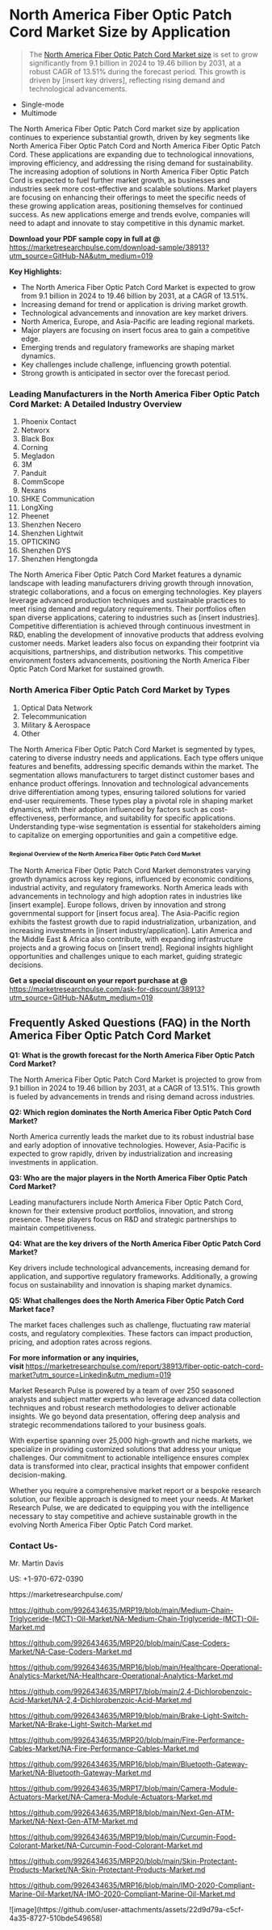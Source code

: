 <h1>North America Fiber Optic Patch Cord Market&nbsp;Size by Application</h1><blockquote><p>The <a href="https://marketresearchpulse.com/download-sample/38913?utm_source=GitHub-NA&amp;utm_medium=019">North America Fiber Optic Patch Cord Market size</a> is set to grow significantly from 9.1 billion in 2024 to 19.46 billion by 2031, at a robust CAGR of 13.51% during the forecast period. This growth is driven by [insert key drivers], reflecting rising demand and technological advancements.</p></blockquote><ul><li>Single-mode <li> Multimode</li></ul><p>The North America Fiber Optic Patch Cord market size by application continues to experience substantial growth, driven by key segments like North America Fiber Optic Patch Cord and North America Fiber Optic Patch Cord. These applications are expanding due to technological innovations, improving efficiency, and addressing the rising demand for sustainability. The increasing adoption of solutions in North America Fiber Optic Patch Cord is expected to fuel further market growth, as businesses and industries seek more cost-effective and scalable solutions. Market players are focusing on enhancing their offerings to meet the specific needs of these growing application areas, positioning themselves for continued success. As new applications emerge and trends evolve, companies will need to adapt and innovate to stay competitive in this dynamic market.</p><p><strong>Download your PDF sample copy in full at @ </strong><a href="https://marketresearchpulse.com/download-sample/38913?utm_source=GitHub-NA&amp;utm_medium=019">https://marketresearchpulse.com/download-sample/38913?utm_source=GitHub-NA&amp;utm_medium=019</a></p><p><strong>Key Highlights: </strong></p><ul><li>The North America Fiber Optic Patch Cord Market is expected to grow from 9.1 billion in 2024 to 19.46 billion by 2031, at a CAGR of 13.51%.</li><li>Increasing demand for trend or application is driving market growth.</li><li>Technological advancements and innovation are key market drivers.</li><li>North America, Europe, and Asia-Pacific are leading regional markets.</li><li>Major players are focusing on insert focus area to gain a competitive edge.</li><li>Emerging trends and regulatory frameworks are shaping market dynamics.</li><li>Key challenges include challenge, influencing growth potential.</li><li>Strong growth is anticipated in sector over the forecast period.</li></ul><h3>Leading Manufacturers in the North America Fiber Optic Patch Cord Market: A Detailed Industry Overview</h3><ol><li>Phoenix Contact</li><li>Networx</li><li>Black Box</li><li>Corning</li><li>Megladon</li><li>3M</li><li>Panduit</li><li>CommScope</li><li>Nexans</li><li>SHKE Communication</li><li>LongXing</li><li>Pheenet</li><li>Shenzhen Necero</li><li>Shenzhen Lightwit</li><li>OPTICKING</li><li>Shenzhen DYS</li><li>Shenzhen Hengtongda</li></ol><div class="flex max-w-full flex-col flex-grow"><div class="min-h-8 text-message flex w-full flex-col items-end gap-2 whitespace-normal break-words [.text-message+&amp;]:mt-5" dir="auto" data-message-author-role="assistant" data-message-id="fd8432e4-4910-450d-b182-61b7bfb0a01f" data-message-model-slug="gpt-4o"><div class="flex w-full flex-col gap-1 empty:hidden first:pt-[3px]"><div class="markdown prose w-full break-words dark:prose-invert light"><p>The North America Fiber Optic Patch Cord Market features a dynamic landscape with leading manufacturers driving growth through innovation, strategic collaborations, and a focus on emerging technologies. Key players leverage advanced production techniques and sustainable practices to meet rising demand and regulatory requirements. Their portfolios often span diverse applications, catering to industries such as [insert industries]. Competitive differentiation is achieved through continuous investment in R&amp;D, enabling the development of innovative products that address evolving customer needs. Market leaders also focus on expanding their footprint via acquisitions, partnerships, and distribution networks. This competitive environment fosters advancements, positioning the North America Fiber Optic Patch Cord Market for sustained growth.</p></div></div></div></div><h3>North America Fiber Optic Patch Cord Market by Types</h3><ol><li>Optical Data Network <li> Telecommunication <li> Military & Aerospace <li> Other</li></ol><div class="flex max-w-full flex-col flex-grow"><div class="min-h-8 text-message flex w-full flex-col items-end gap-2 whitespace-normal break-words [.text-message+&amp;]:mt-5" dir="auto" data-message-author-role="assistant" data-message-id="084470be-0bb7-4664-bddf-5156b4f41249" data-message-model-slug="gpt-4o-mini"><div class="flex w-full flex-col gap-1 empty:hidden first:pt-[3px]"><div class="markdown prose w-full break-words dark:prose-invert light"><p>The North America Fiber Optic Patch Cord Market is segmented by types, catering to diverse industry needs and applications. Each type offers unique features and benefits, addressing specific demands within the market. The segmentation allows manufacturers to target distinct customer bases and enhance product offerings. Innovation and technological advancements drive differentiation among types, ensuring tailored solutions for varied end-user requirements. These types play a pivotal role in shaping market dynamics, with their adoption influenced by factors such as cost-effectiveness, performance, and suitability for specific applications. Understanding type-wise segmentation is essential for stakeholders aiming to capitalize on emerging opportunities and gain a competitive edge.</p></div></div></div></div><h3><span style="font-size: 11px;">Regional Overview of the North America Fiber Optic Patch Cord Market</span></h3><div class="flex max-w-full flex-col flex-grow"><div class="min-h-8 text-message flex w-full flex-col items-end gap-2 whitespace-normal break-words [.text-message+&amp;]:mt-5" dir="auto" data-message-author-role="assistant" data-message-id="e9038762-ce64-4e30-91c9-9bd413514231" data-message-model-slug="gpt-4o-mini"><div class="flex w-full flex-col gap-1 empty:hidden first:pt-[3px]"><div class="markdown prose w-full break-words dark:prose-invert light"><p>The North America Fiber Optic Patch Cord Market demonstrates varying growth dynamics across key regions, influenced by economic conditions, industrial activity, and regulatory frameworks. North America leads with advancements in technology and high adoption rates in industries like [insert example]. Europe follows, driven by innovation and strong governmental support for [insert focus area]. The Asia-Pacific region exhibits the fastest growth due to rapid industrialization, urbanization, and increasing investments in [insert industry/application]. Latin America and the Middle East &amp; Africa also contribute, with expanding infrastructure projects and a growing focus on [insert trend]. Regional insights highlight opportunities and challenges unique to each market, guiding strategic decisions.</p></div></div></div></div><p><strong>Get a special discount on your report purchase at @ </strong><a href="https://marketresearchpulse.com/ask-for-discount/38913?utm_source=GitHub-NA&amp;utm_medium=019">https://marketresearchpulse.com/ask-for-discount/38913?utm_source=GitHub-NA&amp;utm_medium=019</a></p><h2>Frequently Asked Questions (FAQ) in the North America Fiber Optic Patch Cord Market</h2><p><strong>Q1: What is the growth forecast for the North America Fiber Optic Patch Cord Market?</strong></p><p>The North America Fiber Optic Patch Cord Market is projected to grow from 9.1 billion in 2024 to 19.46 billion by 2031, at a CAGR of 13.51%. This growth is fueled by advancements in trends and rising demand across industries.</p><p><strong>Q2: Which region dominates the North America Fiber Optic Patch Cord Market?</strong></p><p>North America currently leads the market due to its robust industrial base and early adoption of innovative technologies. However, Asia-Pacific is expected to grow rapidly, driven by industrialization and increasing investments in application.</p><p><strong>Q3: Who are the major players in the North America Fiber Optic Patch Cord Market?</strong></p><p>Leading manufacturers include North America Fiber Optic Patch Cord, known for their extensive product portfolios, innovation, and strong presence. These players focus on R&amp;D and strategic partnerships to maintain competitiveness.</p><p><strong>Q4: What are the key drivers of the North America Fiber Optic Patch Cord Market?</strong></p><p>Key drivers include technological advancements, increasing demand for application, and supportive regulatory frameworks. Additionally, a growing focus on sustainability and innovation is shaping market dynamics.</p><p><strong>Q5: What challenges does the North America Fiber Optic Patch Cord Market face?</strong></p><p>The market faces challenges such as challenge, fluctuating raw material costs, and regulatory complexities. These factors can impact production, pricing, and adoption rates across regions.</p><p><strong>For more information or any inquiries, visit&nbsp;</strong><a href="https://marketresearchpulse.com/report/38913/fiber-optic-patch-cord-market?utm_source=Linkedin&utm_medium=019">https://marketresearchpulse.com/report/38913/fiber-optic-patch-cord-market?utm_source=Linkedin&utm_medium=019</a></p><p>Market Research Pulse is powered by a team of over 250 seasoned analysts and subject matter experts who leverage advanced data collection techniques and robust research methodologies to deliver actionable insights. We go beyond data presentation, offering deep analysis and strategic recommendations tailored to your business goals.</p><p>With expertise spanning over 25,000 high-growth and niche markets, we specialize in providing customized solutions that address your unique challenges. Our commitment to actionable intelligence ensures complex data is transformed into clear, practical insights that empower confident decision-making.</p><p>Whether you require a comprehensive market report or a bespoke research solution, our flexible approach is designed to meet your needs. At Market Research Pulse, we are dedicated to equipping you with the intelligence necessary to stay competitive and achieve sustainable growth in the evolving North America Fiber Optic Patch Cord market.</p><h3><strong>Contact Us-</strong></h3><p>Mr. Martin Davis</p><p>US: +1-970-672-0390</p><p>https://marketresearchpulse.com/</p><p><a href="https://github.com/9926434635/MRP19/blob/main/Medium-Chain-Triglyceride-(MCT)-Oil-Market/NA-Medium-Chain-Triglyceride-(MCT)-Oil-Market.md">https://github.com/9926434635/MRP19/blob/main/Medium-Chain-Triglyceride-(MCT)-Oil-Market/NA-Medium-Chain-Triglyceride-(MCT)-Oil-Market.md</a></p><p><a href="https://github.com/9926434635/MRP20/blob/main/Case-Coders-Market/NA-Case-Coders-Market.md">https://github.com/9926434635/MRP20/blob/main/Case-Coders-Market/NA-Case-Coders-Market.md</a></p><p><a href="https://github.com/9926434635/MRP16/blob/main/Healthcare-Operational-Analytics-Market/NA-Healthcare-Operational-Analytics-Market.md">https://github.com/9926434635/MRP16/blob/main/Healthcare-Operational-Analytics-Market/NA-Healthcare-Operational-Analytics-Market.md</a></p><p><a href="https://github.com/9926434635/MRP17/blob/main/2,4-Dichlorobenzoic-Acid-Market/NA-2,4-Dichlorobenzoic-Acid-Market.md">https://github.com/9926434635/MRP17/blob/main/2,4-Dichlorobenzoic-Acid-Market/NA-2,4-Dichlorobenzoic-Acid-Market.md</a></p><p><a href="https://github.com/9926434635/MRP19/blob/main/Brake-Light-Switch-Market/NA-Brake-Light-Switch-Market.md">https://github.com/9926434635/MRP19/blob/main/Brake-Light-Switch-Market/NA-Brake-Light-Switch-Market.md</a></p><p><a href="https://github.com/9926434635/MRP20/blob/main/Fire-Performance-Cables-Market/NA-Fire-Performance-Cables-Market.md">https://github.com/9926434635/MRP20/blob/main/Fire-Performance-Cables-Market/NA-Fire-Performance-Cables-Market.md</a></p><p><a href="https://github.com/9926434635/MRP16/blob/main/Bluetooth-Gateway-Market/NA-Bluetooth-Gateway-Market.md">https://github.com/9926434635/MRP16/blob/main/Bluetooth-Gateway-Market/NA-Bluetooth-Gateway-Market.md</a></p><p><a href="https://github.com/9926434635/MRP17/blob/main/Camera-Module-Actuators-Market/NA-Camera-Module-Actuators-Market.md">https://github.com/9926434635/MRP17/blob/main/Camera-Module-Actuators-Market/NA-Camera-Module-Actuators-Market.md</a></p><p><a href="https://github.com/9926434635/MRP18/blob/main/Next-Gen-ATM-Market/NA-Next-Gen-ATM-Market.md">https://github.com/9926434635/MRP18/blob/main/Next-Gen-ATM-Market/NA-Next-Gen-ATM-Market.md</a></p><p><a href="https://github.com/9926434635/MRP19/blob/main/Curcumin-Food-Colorant-Market/NA-Curcumin-Food-Colorant-Market.md">https://github.com/9926434635/MRP19/blob/main/Curcumin-Food-Colorant-Market/NA-Curcumin-Food-Colorant-Market.md</a></p><p><a href="https://github.com/9926434635/MRP20/blob/main/Skin-Protectant-Products-Market/NA-Skin-Protectant-Products-Market.md">https://github.com/9926434635/MRP20/blob/main/Skin-Protectant-Products-Market/NA-Skin-Protectant-Products-Market.md</a></p><p><a href="https://github.com/9926434635/MRP16/blob/main/IMO-2020-Compliant-Marine-Oil-Market/NA-IMO-2020-Compliant-Marine-Oil-Market.md">https://github.com/9926434635/MRP16/blob/main/IMO-2020-Compliant-Marine-Oil-Market/NA-IMO-2020-Compliant-Marine-Oil-Market.md</a></p>
![image](https://github.com/user-attachments/assets/22d9d79a-c5cf-4a35-8727-510bde549658)
